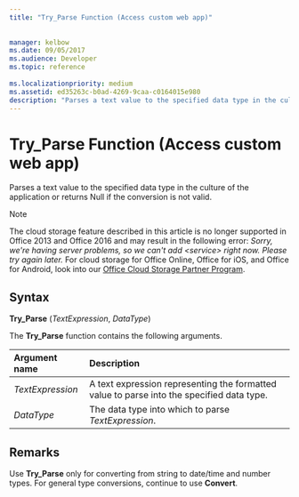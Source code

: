 ```yaml
---
title: "Try_Parse Function (Access custom web app)"
 
 
manager: kelbow
ms.date: 09/05/2017
ms.audience: Developer
ms.topic: reference
  
ms.localizationpriority: medium
ms.assetid: ed35263c-b0ad-4269-9caa-c0164015e980
description: "Parses a text value to the specified data type in the culture of the application or returns Null if the conversion is not valid."
---
```


# Try_Parse Function (Access custom web app)

Parses a text value to the specified data type in the culture of the application or returns Null if the conversion is not valid.
  
> [!NOTE]
> The cloud storage feature described in this article is no longer supported in Office 2013 and Office 2016 and may result in the following error:
> *Sorry, we're having server problems, so we can't add \<service\> right now. Please try again later.*
> For cloud storage for Office Online, Office for iOS, and Office for Android, look into our [Office Cloud Storage Partner Program](/microsoft-365/cloud-storage-partner-program/).
  
## Syntax

 **Try_Parse** (*TextExpression*, *DataType*)
  
The **Try_Parse** function contains the following arguments.
  
|**Argument name**|**Description**|
|:-----|:-----|
| *TextExpression*  <br/> |A text expression representing the formatted value to parse into the specified data type. |
| *DataType*  <br/> |The data type into which to parse *TextExpression*. |

## Remarks

Use **Try_Parse** only for converting from string to date/time and number types. For general type conversions, continue to use **Convert**.
  